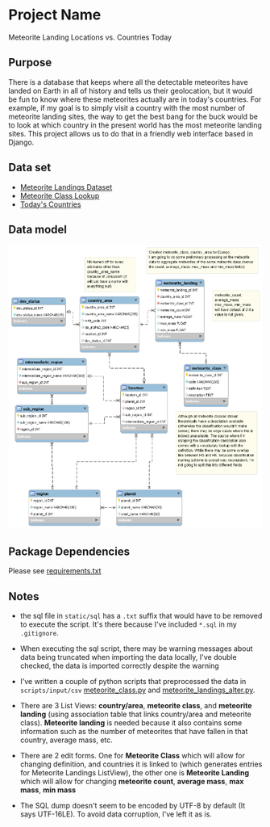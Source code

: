 # Project Name
Meteorite Landing Locations vs. Countries Today

## Purpose

There is a database that keeps where all the detectable meteorites have landed on Earth in all of history and tells us their geolocation, but it would be fun to know where these meteorites actually are in today's countries. For example, if my goal is to simply visit a country with the most number of meteorite landing sites, the way to get the best bang for the buck would be to look at which country in the present world has the most meteorite landing sites. This project allows us to do that in a friendly web interface based in Django.

## Data set

* [Meteorite Landings Dataset](https://data.nasa.gov/Space-Science/Meteorite-Landings/gh4g-9sfh)
* [Meteorite Class Lookup](https://www.lpi.usra.edu/meteor/metbullclass.php)
* [Today's Countries](https://unstats.un.org/unsd/methodology/m49/)

## Data model

![](/static/img/data_model.png)

## Package Dependencies

Please see [requirements.txt](/requirements.txt)

## Notes

- the sql file in ```static/sql``` has a ```.txt``` suffix that would have to be removed to execute the script. It's there because I've included ```*.sql``` in my ```.gitignore```.

- When executing the sql script, there may be warning messages about data being truncated when importing the data locally, I've double checked, the data is imported correctly despite the warning

- I've written a couple of python scripts that preprocessed the data in ```scripts/input/csv``` [meteorite_class.py](scripts/input/csv/meteorite_classes.py) and [meteorite_landings_alter.py](scripts/input/csv/meteorite_landings_alter.py).

- There are 3 List Views: **country/area**, **meteorite class**, and **meteorite landing** (using association table that links country/area and meteorite class). **Meteorite landing** is needed because it also contains some information such as the number of meteorites that have fallen in that country, average mass, etc.

- There are 2 edit forms. One for **Meteorite Class** which will allow for changing definition, and countries it is linked to (which generates entries for Meteorite Landings ListView), the other one is **Meteorite Landing** which will allow for changing **meteorite count**, **average mass**, **max mass**, **min mass**

- The SQL dump doesn't seem to be encoded by UTF-8 by default (It says UTF-16LE). To avoid data corruption, I've left it as is.
